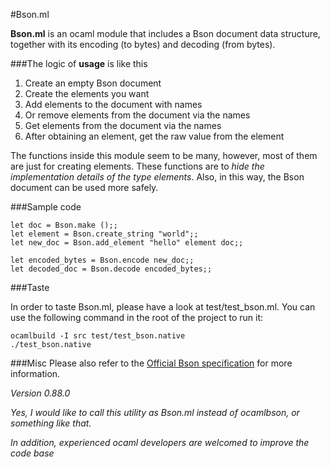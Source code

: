 #Bson.ml

**Bson.ml** is an ocaml module that includes a Bson document data structure, together with its encoding (to bytes) and decoding (from bytes). 

###The logic of **usage** is like this

1. Create an empty Bson document
2. Create the elements you want
3. Add elements to the document with names
4. Or remove elements from the document via the names
5. Get elements from the document via the names
6. After obtaining an element, get the raw value from the element

The functions inside this module seem to be many, however, most of them are just for creating elements. These functions are to *hide the implementation details of the type elements*. Also, in this way, the Bson document can be used more safely.

###Sample code

    let doc = Bson.make ();;
    let element = Bson.create_string "world";;
	let new_doc = Bson.add_element "hello" element doc;;
    
    let encoded_bytes = Bson.encode new_doc;;
    let decoded_doc = Bson.decode encoded_bytes;;
    
###Taste

In order to taste Bson.ml, please have a look at test/test_bson.ml. 
You can use the following command in the root of the project to run it:

	ocamlbuild -I src test/test_bson.native
	./test_bson.native 

###Misc
Please also refer to the [Official Bson specification](http://bsonspec.org/#/specification) for more information.

*Version 0.88.0* 

*Yes, I would like to call this utility as Bson.ml instead of ocamlbson, or something like that.* 

*In addition, experienced ocaml developers are welcomed to improve the code base*

